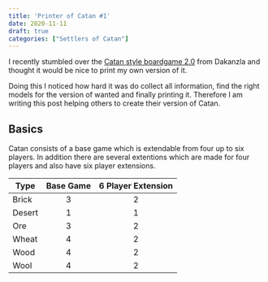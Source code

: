```yaml
---
title: 'Printer of Catan #1'
date: 2020-11-11
draft: true
categories: ["Settlers of Catan"]
---
```


I recently stumbled over the [Catan style boardgame 2.0](https://www.thingiverse.com/thing:2525047) from Dakanzla and thought it would be nice to print my own version of it.

Doing this I noticed how hard it was do collect all information, find the right models for the version of wanted and finally printing it. Therefore I am writing this post helping others to create their version of Catan.

## Basics

Catan consists of a base game which is extendable from four up to six players. In addition there are several extentions which are made for four players and also have six player extensions.


| Type   | Base Game | 6 Player Extension |
|--------|:---------:|:------------------:|
| Brick  | 3 | 2 |
| Desert | 1 | 1 |
| Ore    | 3 | 2 |
| Wheat  | 4 | 2 |
| Wood   | 4 | 2 |
| Wool   | 4 | 2 |
